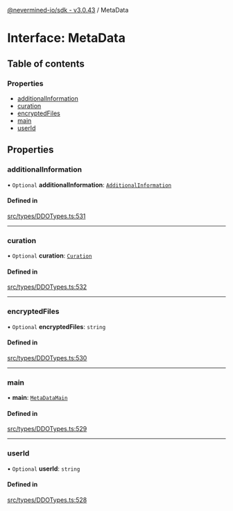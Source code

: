 [@nevermined-io/sdk - v3.0.43](../code-reference.md) / MetaData

# Interface: MetaData

## Table of contents

### Properties

- [additionalInformation](MetaData.md#additionalinformation)
- [curation](MetaData.md#curation)
- [encryptedFiles](MetaData.md#encryptedfiles)
- [main](MetaData.md#main)
- [userId](MetaData.md#userid)

## Properties

### additionalInformation

• `Optional` **additionalInformation**: [`AdditionalInformation`](AdditionalInformation.md)

#### Defined in

[src/types/DDOTypes.ts:531](https://github.com/nevermined-io/sdk-js/blob/356dfb328fcf7cee010b48756ca205b2a854f0f8/src/types/DDOTypes.ts#L531)

---

### curation

• `Optional` **curation**: [`Curation`](Curation.md)

#### Defined in

[src/types/DDOTypes.ts:532](https://github.com/nevermined-io/sdk-js/blob/356dfb328fcf7cee010b48756ca205b2a854f0f8/src/types/DDOTypes.ts#L532)

---

### encryptedFiles

• `Optional` **encryptedFiles**: `string`

#### Defined in

[src/types/DDOTypes.ts:530](https://github.com/nevermined-io/sdk-js/blob/356dfb328fcf7cee010b48756ca205b2a854f0f8/src/types/DDOTypes.ts#L530)

---

### main

• **main**: [`MetaDataMain`](MetaDataMain.md)

#### Defined in

[src/types/DDOTypes.ts:529](https://github.com/nevermined-io/sdk-js/blob/356dfb328fcf7cee010b48756ca205b2a854f0f8/src/types/DDOTypes.ts#L529)

---

### userId

• `Optional` **userId**: `string`

#### Defined in

[src/types/DDOTypes.ts:528](https://github.com/nevermined-io/sdk-js/blob/356dfb328fcf7cee010b48756ca205b2a854f0f8/src/types/DDOTypes.ts#L528)
